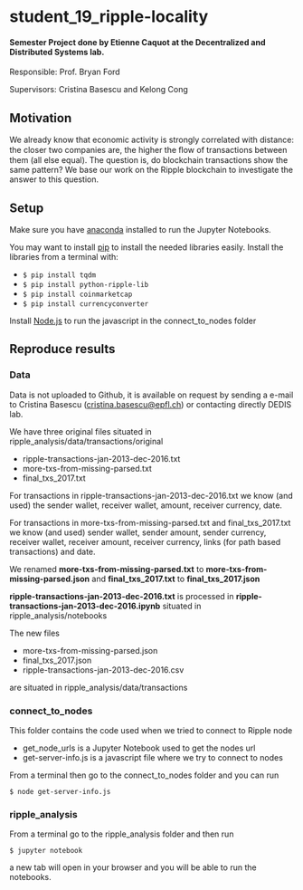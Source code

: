 # student_19_ripple-locality
#### Semester Project done by Etienne Caquot at the Decentralized and Distributed Systems lab.

Responsible: Prof. Bryan Ford

Supervisors: Cristina Basescu and Kelong Cong

## Motivation
We already know that economic activity is strongly correlated with distance: the closer two companies are, the higher the ﬂow of transactions between them (all else equal). The question is, do blockchain transactions show the same pattern? We base our work on the Ripple blockchain to investigate the answer to this question.

## Setup
Make sure you have [anaconda](https://www.anaconda.com) installed to run the Jupyter Notebooks.

You may want to install [pip](https://pip.pypa.io/en/stable/installing/) to install the needed libraries easily.
Install the libraries from a terminal with:
- `$ pip install tqdm`
- `$ pip install python-ripple-lib`
- `$ pip install coinmarketcap`
- `$ pip install currencyconverter`

Install [Node.js](https://nodejs.org/en/download/) to run the javascript in the connect_to_nodes folder

## Reproduce results

### Data
Data is not uploaded to Github, it is available on request by sending a e-mail to Cristina Basescu (cristina.basescu@epfl.ch) or contacting directly DEDIS lab.

We have three original files situated in ripple_analysis/data/transactions/original
- ripple-transactions-jan-2013-dec-2016.txt
- more-txs-from-missing-parsed.txt
- final_txs_2017.txt

For transactions in ripple-transactions-jan-2013-dec-2016.txt we know (and used) the sender wallet, receiver wallet, amount, receiver currency, date.

For transactions in more-txs-from-missing-parsed.txt and final_txs_2017.txt we know (and used) sender wallet, sender amount, sender currency, receiver wallet, receiver amount, receiver currency, links (for path based transactions) and date.

We renamed **more-txs-from-missing-parsed.txt** to **more-txs-from-missing-parsed.json** and **final_txs_2017.txt** to **final_txs_2017.json**

**ripple-transactions-jan-2013-dec-2016.txt** is processed in **ripple-transactions-jan-2013-dec-2016.ipynb** situated in ripple_analysis/notebooks

The new files
- more-txs-from-missing-parsed.json
- final_txs_2017.json
- ripple-transactions-jan-2013-dec-2016.csv

are situated in ripple_analysis/data/transactions

### connect_to_nodes
This folder contains the code used when we tried to connect to Ripple node
- get_node_urls is a Jupyter Notebook used to get the nodes url
- get-server-info.js is a javascript file where we try to connect to nodes

From a terminal then go to the connect_to_nodes folder and you can run

`$ node get-server-info.js`

### ripple_analysis
From a terminal go to the ripple_analysis folder and then run

`$ jupyter notebook`

a new tab will open in your browser and you will be able to run the notebooks.
